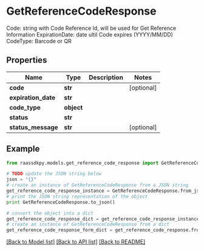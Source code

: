 # GetReferenceCodeResponse

Code: string with Code Reference Id, will be used for Get Reference Information  ExpirationDate: date ultil Code expires (YYYY/MM/DD)  CodeType: Barcode or QR

## Properties
Name | Type | Description | Notes
------------ | ------------- | ------------- | -------------
**code** | **str** |  | [optional] 
**expiration_date** | **str** |  | 
**code_type** | **object** |  | 
**status** | **str** |  | 
**status_message** | **str** |  | [optional] 

## Example

```python
from raassdkpy.models.get_reference_code_response import GetReferenceCodeResponse

# TODO update the JSON string below
json = "{}"
# create an instance of GetReferenceCodeResponse from a JSON string
get_reference_code_response_instance = GetReferenceCodeResponse.from_json(json)
# print the JSON string representation of the object
print GetReferenceCodeResponse.to_json()

# convert the object into a dict
get_reference_code_response_dict = get_reference_code_response_instance.to_dict()
# create an instance of GetReferenceCodeResponse from a dict
get_reference_code_response_form_dict = get_reference_code_response.from_dict(get_reference_code_response_dict)
```
[[Back to Model list]](../README.md#documentation-for-models) [[Back to API list]](../README.md#documentation-for-api-endpoints) [[Back to README]](../README.md)


